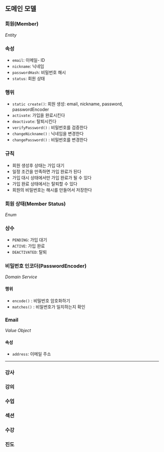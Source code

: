 ## 도메인 모델

### 회원(Member)
_Entity_
### 속성
- `email`: 이메일- ID
- `nickname`: 닉네임
- `passwordHash`: 비밀번호 해시
- `status`: 회원 상태
### 행위
- `static create()`: 회원 생성: email, nickname, password, passwordEncoder
- `activate`: 가입을 완료시킨다
- `deactivate`: 탈퇴시킨다
- `verifyPassword()` : 비밀번호를 검증한다
- `changeNickname()` : 닉네임을 변경한다
- `changePassword()` : 비밀번호를 변경한다
### 규칙
- 회원 생성후 상태는 가입 대기
- 일정 조건을 만족하면 가입 완료가 된다
- 가입 대시 상태에서만 가입 완료가 될 수 있다
- 가입 완료 상태에서는 탈퇴할 수 있다
- 회원의 비밀번호는 해시를 만들어서 저장한다
### 회원 상태(Member Status)
_Enum_
### 상수
- `PENDING`: 가입 대기
- `ACTIVE`: 가입 완료
- `DEACTIVATED`: 탈퇴

### 비밀번호 인코더(PasswordEncoder)
_Domain Service_
#### 행위
- `encode()` : 비밀번호 암호화하기
- `matches()` : 비밀번호가 일치하는지 확인
### Email
_Value Object_
#### 속성
- `address`: 이메일 주소

---
### 강사

### 강의

### 수업

### 섹션

### 수강

### 진도